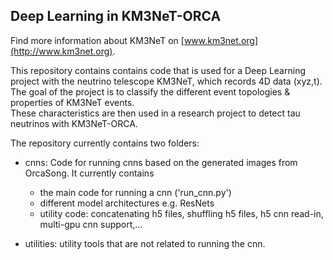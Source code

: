 ## Deep Learning in KM3NeT-ORCA <br />
Find more information about KM3NeT on [www.km3net.org](http://www.km3net.org).

This repository contains contains code that is used for a Deep Learning project with the neutrino telescope KM3NeT, which records 4D data (xyz,t). <br />
The goal of the project is to classify the different event topologies & properties of KM3NeT events. <br />
These characteristics are then used in a research project to detect tau neutrinos with KM3NeT-ORCA. <br />

The repository currently contains two folders: <br />
- cnns: Code for running cnns based on the generated images from OrcaSong. It currently contains
    - the main code for running a cnn ('run_cnn.py')
    - different model architectures e.g. ResNets
    - utility code: concatenating h5 files, shuffling h5 files, h5 cnn read-in, multi-gpu cnn support,...

- utilities: utility tools that are not related to running the cnn.



